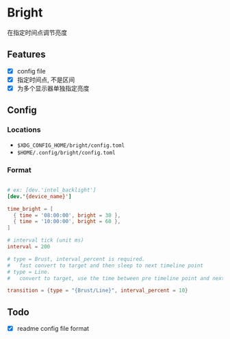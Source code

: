 # Bright

在指定时间点调节亮度

## Features

- [x] config file
- [x] 指定时间点, 不是区间
- [x] 为多个显示器单独指定亮度

## Config

### Locations

- `$XDG_CONFIG_HOME/bright/config.toml`
- `$HOME/.config/bright/config.toml`

### Format

```toml

# ex: [dev.'intel_backlight']
[dev.'{device_name}']

time_bright = [
  { time = '08:00:00', bright = 30 },
  { time = '10:00:00', bright = 60 },
]

# interval tick (unit ms)
interval = 200

# type = Brust, interval_percent is required.
#   fast convert to target and then sleep to next timeline point
# type = Line.
#   convert to target, use the time between pre timeline point and next timeline point

transition = {type = "{Brust/Line}", interval_percent = 10}
```

## Todo

- [x] readme config file format
